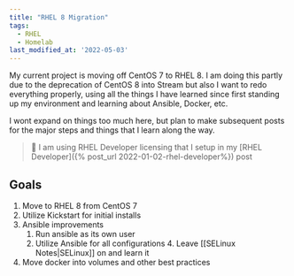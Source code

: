 ```yaml
---
title: "RHEL 8 Migration"
tags:
  - RHEL
  - Homelab
last_modified_at: '2022-05-03'
---
```

My current project is moving off CentOS 7 to RHEL 8. I am doing this partly due to the deprecation of CentOS 8 into Stream but also I want to redo everything properly, using all the things I have learned since first standing up my environment and learning about Ansible, Docker, etc.

I wont expand on things too much here, but plan to make subsequent posts for the major steps and things that I learn along the way.

> 📝 I am using RHEL Developer licensing that I setup in my [RHEL Developer]({% post_url 2022-01-02-rhel-developer%}) post

## Goals
1. Move to RHEL 8 from CentOS 7
2. Utilize Kickstart for initial installs
3. Ansible improvements
    1. Run ansible as its own user
    2. Utilize Ansible for all configurations
        4. Leave [[SELinux Notes|SELinux]] on and learn it
5. Move docker into volumes and other best practices
